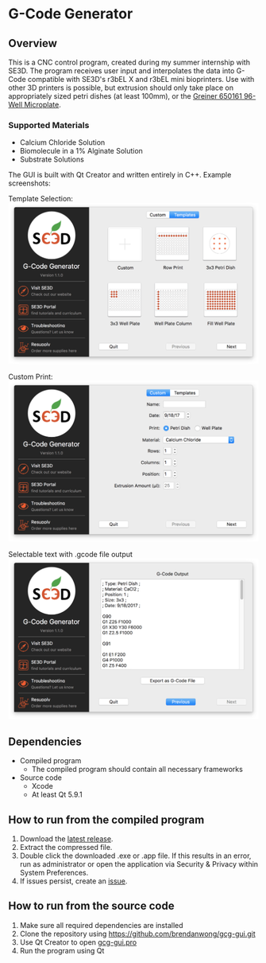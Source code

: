 # G-Code Generator
## Overview
This is a CNC control program, created during my summer internship with SE3D. The program receives user input and interpolates the data into G-Code compatible with SE3D's r3bEL X and r3bEL mini bioprinters. Use with other 3D printers is possible, but extrusion should only take place on appropriately sized petri dishes (at least 100mm), or the [Greiner 650161 96-Well Microplate](https://shop.gbo.com/en/row/products/bioscience/microplates/96-well-microplates/96-well-microplates-clear/650161.html).

### Supported Materials
* Calcium Chloride Solution
* Biomolecule in a 1% Alginate Solution
* Substrate Solutions

The GUI is built with Qt Creator and written entirely in C++. Example screenshots:


Template Selection:
![Screenshot of template selection](/screenshots/template-selection-v1.1.0.png)


Custom Print:
![Screenshot of custom print](/screenshots/custom-print-v1.1.0.png)


Selectable text with .gcode file output
![Screenshot of output page](/screenshots/output-v1.1.0.png)

## Dependencies
* Compiled program
	* The compiled program should contain all necessary frameworks
* Source code
	* Xcode
	* At least Qt 5.9.1
  
## How to run from the compiled program
1. Download the [latest release](https://github.com/brendanwong/gcg-gui/releases).
2. Extract the compressed file.
3. Double click the downloaded .exe or .app file. If this results in an error, run as administrator or open the application via Security & Privacy within System Preferences.
4. If issues persist, create an [issue](https://github.com/brendanwong/gcg-gui/issues).

## How to run from the source code
1. Make sure all required dependencies are installed
2. Clone the repository using https://github.com/brendanwong/gcg-gui.git
3. Use Qt Creator to open [gcg-gui.pro](gcg-gui.pro)
4. Run the program using Qt
